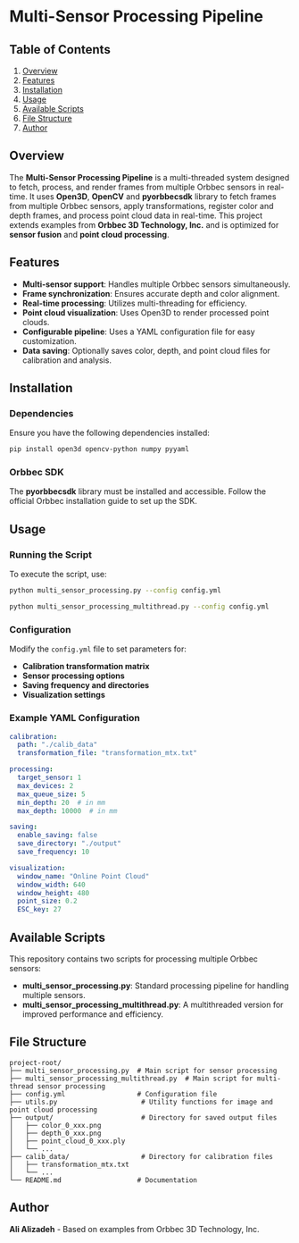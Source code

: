 # Multi-Sensor Processing Pipeline
## Table of Contents

1. [Overview](#overview)
2. [Features](#features)
3. [Installation](#installation)
4. [Usage](#usage)
5. [Available Scripts](#available-scripts)
6. [File Structure](#file-structure)
7. [Author](#author)

## Overview

The **Multi-Sensor Processing Pipeline** is a multi-threaded system designed to fetch, process, and render frames from multiple Orbbec sensors in real-time. It uses **Open3D**, **OpenCV** and **pyorbbecsdk** library to fetch frames from multiple Orbbec sensors, apply transformations, register color and depth frames, and process point cloud data in real-time. This project extends examples from **Orbbec 3D Technology, Inc.** and is optimized for **sensor fusion** and **point cloud processing**.

## Features

- **Multi-sensor support**: Handles multiple Orbbec sensors simultaneously.
- **Frame synchronization**: Ensures accurate depth and color alignment.
- **Real-time processing**: Utilizes multi-threading for efficiency.
- **Point cloud visualization**: Uses Open3D to render processed point clouds.
- **Configurable pipeline**: Uses a YAML configuration file for easy customization.
- **Data saving**: Optionally saves color, depth, and point cloud files for calibration and analysis.

## Installation

### Dependencies

Ensure you have the following dependencies installed:

```bash
pip install open3d opencv-python numpy pyyaml
```

### Orbbec SDK

The **pyorbbecsdk** library must be installed and accessible. Follow the official Orbbec installation guide to set up the SDK.

## Usage

### Running the Script

To execute the script, use:

```bash
python multi_sensor_processing.py --config config.yml
```
```bash
python multi_sensor_processing_multithread.py --config config.yml
```

### Configuration

Modify the `config.yml` file to set parameters for:

- **Calibration transformation matrix**
- **Sensor processing options**
- **Saving frequency and directories**
- **Visualization settings**

### Example YAML Configuration

```yaml
calibration:
  path: "./calib_data"
  transformation_file: "transformation_mtx.txt"

processing:
  target_sensor: 1
  max_devices: 2
  max_queue_size: 5
  min_depth: 20  # in mm
  max_depth: 10000  # in mm

saving:
  enable_saving: false
  save_directory: "./output"
  save_frequency: 10

visualization:
  window_name: "Online Point Cloud"
  window_width: 640
  window_height: 480
  point_size: 0.2
  ESC_key: 27

```

## Available Scripts

This repository contains two scripts for processing multiple Orbbec sensors:

- **multi\_sensor\_processing.py**: Standard processing pipeline for handling multiple sensors.
- **multi\_sensor\_processing\_multithread.py**: A multithreaded version for improved performance and efficiency.

## File Structure

```plaintext
project-root/
├── multi_sensor_processing.py  # Main script for sensor processing
├── multi_sensor_processing_multithread.py  # Main script for multi-thread sensor processing
├── config.yml                  # Configuration file
├── utils.py                     # Utility functions for image and point cloud processing
├── output/                      # Directory for saved output files
│   ├── color_0_xxx.png
│   ├── depth_0_xxx.png
│   ├── point_cloud_0_xxx.ply
│   └── ...
├── calib_data/                  # Directory for calibration files
│   ├── transformation_mtx.txt
│   └── ...
└── README.md                   # Documentation
```

## Author

**Ali Alizadeh** - Based on examples from Orbbec 3D Technology, Inc.

